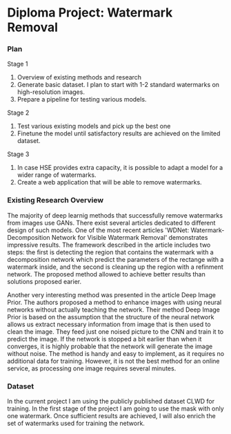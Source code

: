 # Diploma Project: Watermark Removal

### Plan

Stage 1

1. Overview of existing methods and research
2. Generate basic dataset. I plan to start with 1-2 standard watermarks on high-resolution images.
3. Prepare a pipeline for testing various models. 

Stage 2

1. Test various existing models and pick up the best one
2. Finetune the model until satisfactory results are achieved on the limited dataset.

Stage 3

1. In case HSE provides extra capacity, it is possible to adapt a model for a wider range of watermarks.
2. Create a web application that will be able to remove watermarks.

### Existing Research Overview

The majority of deep learnig methods that successfully remove watermarks from images use GANs. There exist several articles dedicated to different design of such models. One of the most recent articles 'WDNet: Watermark-Decomposition Network for Visible Watermark Removal' demonstrates impressive results. The framework described in the article includes two steps:  the first is detecting the region that contains the watermark with a decomposition network which predict the parameters of the rectange with a watermark inside,  and the second is cleaning up the region with a refinment network. The proposed method allowed to achieve better results than solutions proposed earier.

Another very interesting method was presented in the article Deep Image Prior. The authors proposed a method to enhance images with using neural networks without actually teaching the network. Their method Deep Image Prior is based on the assumption that the structure of the neural network allows us extract necessary information from image that is then used to clean the image. They feed just one noised picture to the CNN and train it to predict the image. If the network is stopped a bit earlier than when it converges, it is highly probable that the network will generate the image without noise. The method is handy  and easy to implement, as it requires no additional data for training. However, it is not the best method for an online service, as processing one image requires several minutes.


### Dataset 
In the current project I am using the publicly published dataset CLWD for training. In the first stage of the project I am going to use the mask with only one watermark. Once sufficient results are achieved, I will also enrich the set of watermarks used for training the network. 

